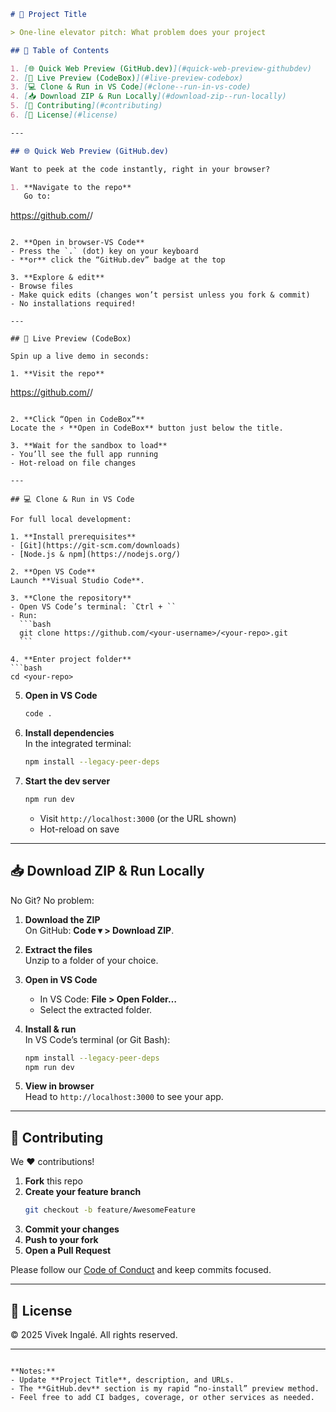 

```markdown
# 🚀 Project Title

> One-line elevator pitch: What problem does your project

## 📖 Table of Contents

1. [🌐 Quick Web Preview (GitHub.dev)](#quick-web-preview-githubdev)  
2. [👀 Live Preview (CodeBox)](#live-preview-codebox)  
3. [💻 Clone & Run in VS Code](#clone--run-in-vs-code)  
4. [📥 Download ZIP & Run Locally](#download-zip--run-locally)  
5. [🤝 Contributing](#contributing)  
6. [📝 License](#license)  

---

## 🌐 Quick Web Preview (GitHub.dev)

Want to peek at the code instantly, right in your browser?

1. **Navigate to the repo**  
   Go to:  
   ```
   https://github.com/<your-username>/<your-repo>
   ```

2. **Open in browser-VS Code**  
   - Press the `.` (dot) key on your keyboard  
   - **or** click the “GitHub.dev” badge at the top  

3. **Explore & edit**  
   - Browse files  
   - Make quick edits (changes won’t persist unless you fork & commit)  
   - No installations required!

---

## 👀 Live Preview (CodeBox)

Spin up a live demo in seconds:

1. **Visit the repo**  
   ```
   https://github.com/<your-username>/<your-repo>
   ```

2. **Click “Open in CodeBox”**  
   Locate the ⚡ **Open in CodeBox** button just below the title.

3. **Wait for the sandbox to load**  
   - You’ll see the full app running  
   - Hot-reload on file changes

---

## 💻 Clone & Run in VS Code

For full local development:

1. **Install prerequisites**  
   - [Git](https://git-scm.com/downloads)  
   - [Node.js & npm](https://nodejs.org/)  

2. **Open VS Code**  
   Launch **Visual Studio Code**.

3. **Clone the repository**  
   - Open VS Code’s terminal: `Ctrl + ``  
   - Run:
     ```bash
     git clone https://github.com/<your-username>/<your-repo>.git
     ```

4. **Enter project folder**  
   ```bash
   cd <your-repo>
   ```

5. **Open in VS Code**  
   ```bash
   code .
   ```

6. **Install dependencies**  
   In the integrated terminal:
   ```bash
   npm install --legacy-peer-deps
   ```

7. **Start the dev server**  
   ```bash
   npm run dev
   ```
   - Visit `http://localhost:3000` (or the URL shown)  
   - Hot-reload on save

---

## 📥 Download ZIP & Run Locally

No Git? No problem:

1. **Download the ZIP**  
   On GitHub: **Code ▾ > Download ZIP**.

2. **Extract the files**  
   Unzip to a folder of your choice.

3. **Open in VS Code**  
   - In VS Code: **File > Open Folder…**  
   - Select the extracted folder.

4. **Install & run**  
   In VS Code’s terminal (or Git Bash):
   ```bash
   npm install --legacy-peer-deps
   npm run dev
   ```
5. **View in browser**  
   Head to `http://localhost:3000` to see your app.

---

## 🤝 Contributing

We ❤️ contributions!

1. **Fork** this repo  
2. **Create your feature branch**  
   ```bash
   git checkout -b feature/AwesomeFeature
   ```
3. **Commit your changes**  
4. **Push to your fork**  
5. **Open a Pull Request**  

Please follow our [Code of Conduct](CODE_OF_CONDUCT.md) and keep commits focused.

---

## 📝 License

© 2025 Vivek Ingalé. All rights reserved.

---

<!-- Badges -->
[github-dev-badge]: https://img.shields.io/badge/Open-in-GitHub.dev-black?logo=github  
[github-dev-link]: https://github.dev/<your-username>/<your-repo>  
[codesandbox-badge]: https://img.shields.io/badge/Open-in-CodeBox-blue?logo=codesandbox  
[codesandbox-link]: https://codesandbox.io/s/github/<your-username>/<your-repo>  
[license-badge]: https://img.shields.io/badge/license-MIT-green  
```

**Notes:**
- Update **Project Title**, description, and URLs.  
- The **GitHub.dev** section is my rapid “no-install” preview method.  
- Feel free to add CI badges, coverage, or other services as needed.
